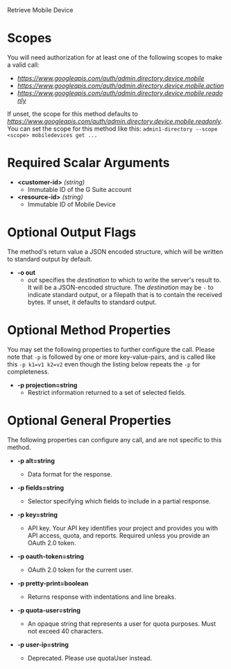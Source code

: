 Retrieve Mobile Device
# Scopes

You will need authorization for at least one of the following scopes to make a valid call:

* *https://www.googleapis.com/auth/admin.directory.device.mobile*
* *https://www.googleapis.com/auth/admin.directory.device.mobile.action*
* *https://www.googleapis.com/auth/admin.directory.device.mobile.readonly*

If unset, the scope for this method defaults to *https://www.googleapis.com/auth/admin.directory.device.mobile.readonly*.
You can set the scope for this method like this: `admin1-directory --scope <scope> mobiledevices get ...`
# Required Scalar Arguments
* **&lt;customer-id&gt;** *(string)*
    - Immutable ID of the G Suite account
* **&lt;resource-id&gt;** *(string)*
    - Immutable ID of Mobile Device

# Optional Output Flags

The method's return value a JSON encoded structure, which will be written to standard output by default.

* **-o out**
    - *out* specifies the *destination* to which to write the server's result to.
      It will be a JSON-encoded structure.
      The *destination* may be `-` to indicate standard output, or a filepath that is to contain the received bytes.
      If unset, it defaults to standard output.
# Optional Method Properties

You may set the following properties to further configure the call. Please note that `-p` is followed by one 
or more key-value-pairs, and is called like this `-p k1=v1 k2=v2` even though the listing below repeats the
`-p` for completeness.

* **-p projection=string**
    - Restrict information returned to a set of selected fields.

# Optional General Properties

The following properties can configure any call, and are not specific to this method.

* **-p alt=string**
    - Data format for the response.

* **-p fields=string**
    - Selector specifying which fields to include in a partial response.

* **-p key=string**
    - API key. Your API key identifies your project and provides you with API access, quota, and reports. Required unless you provide an OAuth 2.0 token.

* **-p oauth-token=string**
    - OAuth 2.0 token for the current user.

* **-p pretty-print=boolean**
    - Returns response with indentations and line breaks.

* **-p quota-user=string**
    - An opaque string that represents a user for quota purposes. Must not exceed 40 characters.

* **-p user-ip=string**
    - Deprecated. Please use quotaUser instead.
